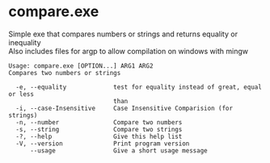 # compare.exe
Simple exe that compares numbers or strings and returns equality or inequality  
Also includes files for argp to allow compilation on windows with mingw
```
Usage: compare.exe [OPTION...] ARG1 ARG2
Compares two numbers or strings

  -e, --equality             test for equality instead of great, equal or less
                             than
  -i, --case-Insensitive     Case Insensitive Comparision (for strings)
  -n, --number               Compare two numbers
  -s, --string               Compare two strings
  -?, --help                 Give this help list
  -V, --version              Print program version
      --usage                Give a short usage message
```
